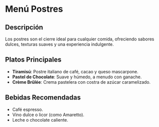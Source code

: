 # Menú Postres

## Descripción

Los postres son el cierre ideal para cualquier comida, ofreciendo sabores dulces, texturas suaves y una experiencia indulgente.

## Platos Principales

- **Tiramisú**: Postre italiano de café, cacao y queso mascarpone.
- **Pastel de Chocolate**: Suave y húmedo, a menudo con ganache.
- **Crème Brûlée**: Crema pastelera con costra de azúcar caramelizado.

## Bebidas Recomendadas

- Café espresso.
- Vino dulce o licor (como Amaretto).
- Leche o chocolate caliente.